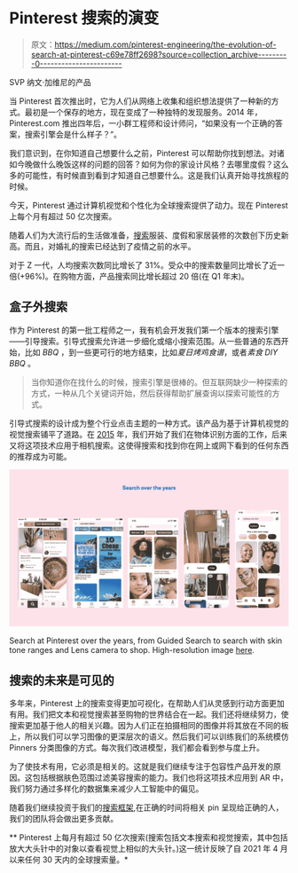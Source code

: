 # Pinterest 搜索的演变

> 原文：<https://medium.com/pinterest-engineering/the-evolution-of-search-at-pinterest-c69e78ff2698?source=collection_archive---------0----------------------->

SVP 纳文·加维尼的产品

当 Pinterest 首次推出时，它为人们从网络上收集和组织想法提供了一种新的方式。最初是一个保存的地方，现在变成了一种独特的发现服务。2014 年，Pinterest.com 推出四年后，一小群工程师和设计师问，“如果没有一个正确的答案，搜索引擎会是什么样子？”。

我们意识到，在你知道自己想要什么之前，Pinterest 可以帮助你找到想法。对诸如今晚做什么晚饭这样的问题的回答？如何为你的家设计风格？去哪里度假？这么多的可能性，有时候直到看到才知道自己想要什么。这是我们认真开始寻找旅程的时候。

今天，Pinterest 通过计算机视觉和个性化为全球搜索提供了动力。现在 Pinterest 上每个月有超过 50 亿次搜索。

随着人们为大流行后的生活做准备，[搜索](https://newsroom.pinterest.com/en/post/genz-and-the-reopening)服装、度假和家居装修的次数创下历史新高。而且，对婚礼的搜索已经达到了疫情之前的水平。

对于 Z 一代，人均搜索次数同比增长了 31%。受众中的搜索数量同比增长了近一倍(+96%)。在购物方面，产品搜索同比增长超过 20 倍(在 Q1 年末)。

## **盒子外搜索**

作为 Pinterest 的第一批工程师之一，我有机会开发我们第一个版本的搜索引擎——引导搜索。引导式搜索允许进一步细化或缩小搜索范围。从一些普通的东西开始，比如 *BBQ* ，到一些更可行的地方结束，比如*夏日烤鸡食谱*，或者*素食 DIY BBQ* 。

> 当你知道你在找什么的时候，搜索引擎是很棒的。但互联网缺少一种探索的方式，一种从几个关键词开始，然后获得帮助扩展查询以探索可能性的方式。

引导式搜索的设计成为整个行业点击主题的一种方式。该产品为基于计算机视觉的视觉搜索铺平了道路。在 [2015](https://newsroom.pinterest.com/en/post/our-crazy-fun-new-visual-search-tool) 年，我们开始了我们在物体识别方面的工作，后来又将这项技术应用于相机搜索。这使得搜索和找到你在网上或网下看到的任何东西的推荐成为可能。

![](img/00c9a45360125152c10d31d1cf8a1a3d.png)

Search at Pinterest over the years, from Guided Search to search with skin tone ranges and Lens camera to shop. High-resolution image [here](https://www.dropbox.com/s/nevad86h98czm6z/Search_Timeline.png?dl=0).

## **搜索的未来是可见的**

多年来，Pinterest 上的搜索变得更加可视化，在帮助人们从灵感到行动方面更加有用。我们把文本和视觉搜索甚至购物的世界结合在一起。我们还将继续努力，使搜索更加基于他人的相关兴趣。因为人们正在拍摄相同的图像并将其放在不同的板上，所以我们可以学习图像的更深层次的语义。然后我们可以训练我们的系统模仿 Pinners 分类图像的方式。每次我们改进模型，我们都会看到参与度上升。

为了使技术有用，它必须是相关的。这就是我们继续专注于包容性产品开发的原因。这包括根据肤色范围过滤美容搜索的能力。我们也将这项技术应用到 AR 中，我们努力通过多样化的数据集来减少人工智能中的偏见。

随着我们继续投资于我们的[搜索框架](/pinterest-engineering/manas-realtime-enabling-changes-to-be-searchable-in-a-blink-of-an-eye-36acc3506843),在正确的时间将相关 pin 呈现给正确的人，我们的团队将会做出更多贡献。

** Pinterest 上每月有超过 50 亿次搜索(搜索包括文本搜索和视觉搜索，其中包括放大大头针中的对象以查看视觉上相似的大头针。)这一统计反映了自 2021 年 4 月以来任何 30 天内的全球搜索量。*
